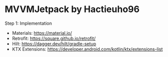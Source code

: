 # MVVMJetpack by Hactieuho96
Step 1: Implementation
- Materials: https://material.io/
- Retrofit: https://square.github.io/retrofit/
- Hilt: https://dagger.dev/hilt/gradle-setup
- KTX Extensions: https://developer.android.com/kotlin/ktx/extensions-list
